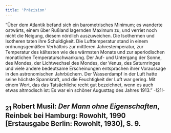 ```yaml
---
title: 'Präzision'
---
```

“Über dem Atlantik befand sich ein barometrisches Minimum; es wanderte ostwärts, einem über Rußland lagernden Maximum zu, und verriet noch nicht die Neigung, diesem nördlich auszuweichen. Die Isothermen und Isotheren taten ihre Schuldigkeit. Die Lufttemperatur stand in einem ordnungsgemäßen Verhältnis zur mittleren Jahrestemperatur, zur Temperatur des kältesten wie des wärmsten Monats und zur aperiodischen monatlichen Temperaturschwankung. Der Auf- und Untergang der Sonne, des Mondes, der Lichtwechsel des Mondes, der Venus, des Saturnringes und viele andere bedeutsame Erscheinungen entsprachen ihrer Voraussage in den astronomischen Jahrbüchern. Der Wasserdampf in der Luft hatte seine höchste Spannkraft, und die Feuchtigkeit der Luft war gering. Mit einem Wort, das das Tatsächliche recht gut bezeichnet, wenn es auch etwas altmodisch ist: Es war ein schöner Augusttag des Jahres 1913.” -!21!-
## <sub class="subscript">**21**</sub> Robert Musil: _Der Mann ohne Eigenschaften_, Reinbek bei Hamburg: Rowohlt, 1990 [Erstausgabe Berlin: Rowohlt, 1930], S. 9.
